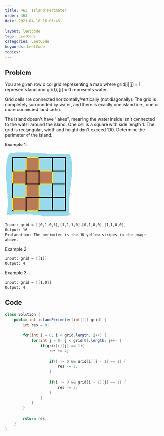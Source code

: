 ```yaml
---
title: 463. Island Perimeter
order: 463
date: 2021-04-18 16:01:43

layout: leetcode
tags: LeetCode
categories: LeetCode
keywords: LeetCode
topics:
---
```


## Problem

You are given row x col grid representing a map where grid[i][j] = 1 represents land and grid[i][j] = 0 represents water.

Grid cells are connected horizontally/vertically (not diagonally). The grid is completely surrounded by water, and there is exactly one island (i.e., one or more connected land cells).

The island doesn't have "lakes", meaning the water inside isn't connected to the water around the island. One cell is a square with side length 1. The grid is rectangular, width and height don't exceed 100. Determine the perimeter of the island.

Example 1:

![image tooltip here](./assets/463.png)

```
Input: grid = [[0,1,0,0],[1,1,1,0],[0,1,0,0],[1,1,0,0]]
Output: 16
Explanation: The perimeter is the 16 yellow stripes in the image above.
```

Example 2:

```
Input: grid = [[1]]
Output: 4
```

Example 3:

```
Input: grid = [[1,0]]
Output: 4
```

## Code

```java
class Solution {
    public int islandPerimeter(int[][] grid) {
        int res = 0;

        for(int i = 0; i < grid.length; i++) {
            for(int j = 0; j < grid[0].length; j++) {
                if(grid[i][j] == 1){
                    res += 4;

                    if(j != 0 && grid[i][j - 1] == 1) {
                        res -= 2;
                    }

                    if(i != 0 && grid[i - 1][j] == 1) {
                        res -= 2;
                    }
                }
            }
        }

        return res;
    }
}
```
